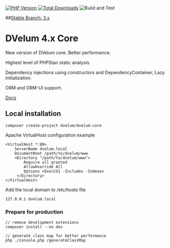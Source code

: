[![PHP Version](https://img.shields.io/badge/php-7.4%2B-blue.svg)](https://packagist.org/packages/dvelum/dvelum-core)
[![Total Downloads](https://img.shields.io/packagist/dt/dvelum/dvelum-core.svg?style=flat-square)](https://packagist.org/packages/dvelum/dvelum-core)
![Build and Test](https://github.com/dvelum/dvelum-core/workflows/Build%20and%20Test/badge.svg?branch=master&event=push)


##[Stable Branch: 3.x](https://github.com/dvelum/dvelum-core/tree/3.x)

DVelum 4.x Core
======

New version of DVelum core. Better performance.

Highest level of PHPStan static analysis.

Dependency injections using constructors and DependencyContainer, Lazy initialization.

ORM and ORM-UI support.

[Docs](./docs/ru/readme.md)

Local installation
-----

```
composer create-project dvelum/dvelum-core
```

Apache VirtualHost configuration example
```
<VirtualHost *:80>
    ServerName dvelum.local
    DocumentRoot /path/to/dvelum/www
    <Directory "/path/to/dvelum/www">
        Require all granted
        AllowOverride All
        Options +ExecCGI -Includes -Indexes
     </Directory>
</VirtualHost>
```
Add the local domain to /etc/hosts file
```
127.0.0.1 dvelum.local
```

### Prepare for production
```
// remove development extensions
composer install --no dev

// generate class map for better performance
php ./console.php /generateClassMap
```


